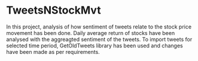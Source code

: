 # TweetsNStockMvt

In this project, analysis of how sentiment of tweets relate to the stock price movement has been done. 
Daily average return of stocks have been analysed with the aggreagted sentiment of the tweets. 
To import tweets for selected time period, GetOldTweets library has been used and changes have been made as per requirements.



